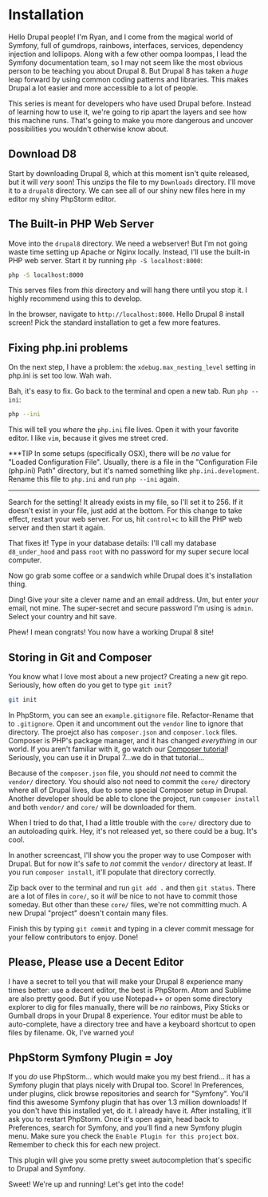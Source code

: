 # Installation

Hello Drupal people! I'm Ryan, and I come from the magical world of Symfony, full
of gumdrops, rainbows, interfaces, services, dependency injection and lollipops.
Along with a few other oompa loompas, I lead the Symfony documentation team, so I
may not seem like the most obvious person to be teaching you about Drupal 8. But
Drupal 8 has taken a *huge* leap forward by using common coding patterns and libraries.
This makes Drupal a lot easier and more accessible to a lot of people.

This series is meant for developers who have used Drupal before. Instead of learning
how to use it, we're going to rip apart the layers and see how this machine runs.
That's going to make you more dangerous and uncover possibilities you wouldn't otherwise
know about.

## Download D8

Start by downloading Drupal 8, which at this moment isn't quite released, but it will
*very* soon! This unzips the file to my `Downloads` directory. I'll move it to a
`drupal8` directory. We can see all of our shiny new files here in my editor my shiny
PhpStorm editor.

## The Built-in PHP Web Server

Move into the `drupal8` directory. We need a webserver! But I'm not going waste time
setting up Apache or Nginx locally. Instead, I'll use the built-in PHP web server.
Start it by running `php -S localhost:8000`:

```bash
php -S localhost:8000
```

This serves files from *this* directory
and will hang there until you stop it. I highly recommend using this to develop.

In the browser, navigate to `http://localhost:8000`. Hello Drupal 8 install screen!
Pick the standard installation to get a few more features.

## Fixing php.ini problems

On the next step, I have a problem: the `xdebug.max_nesting_level` setting in php.ini
is set too low. Wah wah.

Bah, it's easy to fix. Go back to the terminal and open a new tab. Run `php --ini`:

```bash
php --ini
```

This will tell you *where* the `php.ini` file lives. Open it with your favorite editor.
I like `vim`, because it gives me street cred.

***TIP
In some setups (specifically OSX), there will be *no* value for "Loaded Configuration File".
Usually, there *is* a file in the "Configuration File (php.ini) Path" directory,
but it's named something like `php.ini.development`. Rename this file to `php.ini`
and run `php --ini` again.
***

Search for the setting! It already exists in my file, so I'll set it to 256. If it
doesn't exist in your file, just add at the bottom. For this change to take effect,
restart your web server. For us, hit `control+c` to kill the PHP web server and then
start it again.

That fixes it! Type in your database details: I'll call my database `d8_under_hood`
and pass `root` with no password for my super secure local computer.

Now go grab some coffee or a sandwich while Drupal does it's installation thing. 

Ding! Give your site a clever name and an email address. Um, but enter *your* email,
not mine. The super-secret and secure password I'm using is `admin`. Select your country
and hit save.

Phew! I mean congrats! You now have a working Drupal 8 site!

## Storing in Git and Composer

You know what I love most about a new project? Creating a new git repo. Seriously,
how often do you get to type `git init`?

```bash
git init
```

In PhpStorm, you can see an `example.gitignore` file. Refactor-Rename that to `.gitignore`.
Open it and uncomment out the `vendor` line to ignore that directory. The proejct
also has `composer.json` and `composer.lock` files. Composer is PHP's package manager,
and it has changed *everything* in our world. If you aren't familiar with it, go
watch our [Composer tutorial](http://knpuniversity.com/screencast/composer)!
Seriously, you can use it in Drupal 7...we do in that tutorial...

Because of the `composer.json` file, you should *not* need to commit the `vendor/`
directory. You should also not need to commit the `core/` directory where all of
Drupal lives, due to some special Composer setup in Drupal. Another developer should
be able to clone the project, run `composer install` and both `vendor/` and `core/`
will be downloaded for them.

When I tried to do that, I had a little trouble with the `core/` directory due to
an autoloading quirk. Hey, it's not released yet, so there could be a bug. It's cool.

In another screencast, I'll show you the proper way to use Composer with Drupal.
But for now it's safe to *not* commit the `vendor/` directory at least. If you run
`composer install`, it'll populate that directory correctly.

Zip back over to the terminal and run `git add .` and then `git status`. There are
a lot of files in `core/`, so it *will* be nice to not have to commit those someday.
But other than these `core/` files, we're not committing much. A new Drupal "project"
doesn't contain many files.

Finish this by typing `git commit` and typing in a clever commit message for your
fellow contributors to enjoy. Done!

## Please, Please use a Decent Editor

I have a secret to tell you that will make your Drupal 8 experience many times better:
use a decent editor, the best is PhpStorm. Atom and Sublime are also pretty good.
But if you use Notepad++ or open some directory explorer to dig for files manually,
there will be *no* rainbows, Pixy Sticks or Gumball drops in your Drupal 8 experience.
Your editor must be able to auto-complete, have a directory tree and have a keyboard
shortcut to open files by filename. Ok, I've warned you!

## PhpStorm Symfony Plugin = Joy

If you *do* use PhpStorm... which would make you my best friend... it has a Symfony
plugin that plays nicely with Drupal too. Score! In Preferences, under plugins, click
browse repositories and search for "Symfony". You'll find this awesome Symfony plugin
that has over 1.3 million downloads! If you don't have this installed yet, do it.
I already have it. After installing, it'll ask you to restart PhpStorm. Once it's
open again, head back to Preferences, search for Symfony, and you'll find a new
Symfony plugin menu. Make sure you check the `Enable Plugin for this project` box.
Remember to check this for each new project.

This plugin will give you some pretty sweet autocompletion that's specific to Drupal
and Symfony.

Sweet! We're up and running! Let's get into the code!
